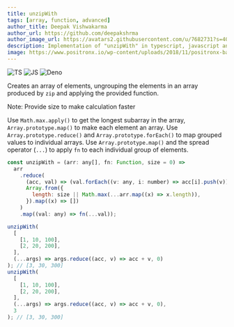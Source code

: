```yaml
---
title: unzipWith
tags: [array, function, advanced]
author_title: Deepak Vishwakarma
author_url: https://github.com/deepakshrma
author_image_url: https://avatars2.githubusercontent.com/u/7682731?s=400
description: Implementation of "unzipWith" in typescript, javascript and deno.
image: https://www.positronx.io/wp-content/uploads/2018/11/positronx-banner-1152-1.jpg
---
```


![TS](https://img.shields.io/badge/supports-typescript-blue.svg?style=flat-square)
![JS](https://img.shields.io/badge/supports-javascript-yellow.svg?style=flat-square)
![Deno](https://img.shields.io/badge/supports-deno-green.svg?style=flat-square)

Creates an array of elements, ungrouping the elements in an array produced by `zip` and applying the provided function.

Note: Provide size to make calculation faster

Use `Math.max.apply()` to get the longest subarray in the array, `Array.prototype.map()` to make each element an array.
Use `Array.prototype.reduce()` and `Array.prototype.forEach()` to map grouped values to individual arrays.
Use `Array.prototype.map()` and the spread operator (`...`) to apply `fn` to each individual group of elements.

```js
const unzipWith = (arr: any[], fn: Function, size = 0) =>
  arr
    .reduce(
      (acc, val) => (val.forEach((v: any, i: number) => acc[i].push(v)), acc),
      Array.from({
        length: size || Math.max(...arr.map((x) => x.length)),
      }).map((x) => [])
    )
    .map((val: any) => fn(...val));
```

```ts title="typescript"
unzipWith(
  [
    [1, 10, 100],
    [2, 20, 200],
  ],
  (...args) => args.reduce((acc, v) => acc + v, 0)
); // [3, 30, 300]
unzipWith(
  [
    [1, 10, 100],
    [2, 20, 200],
  ],
  (...args) => args.reduce((acc, v) => acc + v, 0),
  3
); // [3, 30, 300]
```
